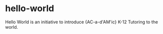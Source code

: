 # hello-world
Hello World is an initiative to introduce {AC-a-d'AM'ic} K-12 Tutoring to the world. 
